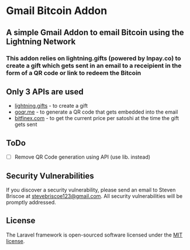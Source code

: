 
# Gmail Bitcoin Addon

## A simple Gmail Addon to email Bitcoin using the Lightning Network

###  This addon relies on lightning.gifts (powered by lnpay.co) to create a gift which gets sent in an email to a receipient in the form of a QR code or link to redeem the Bitcoin

## Only 3 APIs are used

- [lightning.gifts](https://lightning.gifts) - to create a gift
- [goqr.me](https://goqr.me) - to generate a QR code that gets embedded into the email
- [bitfinex.com](https://bitfinex.com) - to get the current price per satoshi at the time the gift gets sent

## ToDo
- [ ] Remove QR Code generation using API (use lib. instead)

## Security Vulnerabilities

If you discover a security vulnerability, please send an email to Steven Briscoe at [stevebriscoe123@gmail.com](mailto:stevebriscoe123@gmail.com). All security vulnerabilities will be promptly addressed.

## License

The Laravel framework is open-sourced software licensed under the [MIT license](https://github.com/nevets963/gmail-bitcoin-addon/blob/main/LICENSE).
